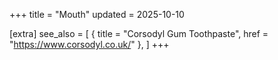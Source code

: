 +++
title = "Mouth"
updated = 2025-10-10

[extra]
see_also = [
    { title = "Corsodyl Gum Toothpaste", href = "https://www.corsodyl.co.uk/" },
]
+++
